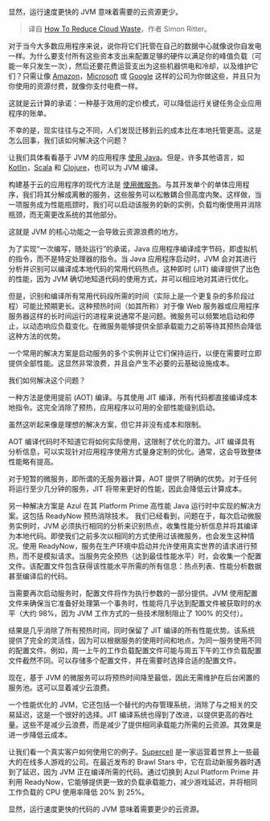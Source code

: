 
<!--
title: 如何减少云浪费
cover: https://cdn.thenewstack.io/media/2024/07/ed26b8eb-clouds.jpg
-->

显然，运行速度更快的 JVM 意味着需要的云资源更少。

> 译自 [How To Reduce Cloud Waste](https://thenewstack.io/how-to-reduce-cloud-waste/)，作者 Simon Ritter。

对于当今大多数应用程序来说，说你将它们托管在自己的数据中心就像说你自发电一样。为什么要支付所有这些资本支出来配置足够的硬件以满足你的峰值负载（可能一年只发生一次），然后还要花费运营支出为这些机器供电和冷却，以及维护它们？只需让像 [Amazon](https://aws.amazon.com/?utm_content=inline+mention)，[Microsoft](https://news.microsoft.com/?utm_content=inline+mention) 或 [Google](https://cloud.google.com/?utm_content=inline+mention) 这样的公司为你做这些，并且只为你使用的资源付费，就像你支付电费一样。

这就是云计算的承诺：一种基于效用的定价模式，可以降低运行关键任务企业应用程序的账单。

不幸的是，现实往往与之不同，人们发现迁移到云的成本比在本地托管更高。这是怎么回事，我们该如何解决这个问题？

让我们具体看看基于 JVM 的应用程序 [使用 Java](https://thenewstack.io/java-22-making-java-more-attractive-for-ai-apps-workloads/)。但是，许多其他语言，如 [Kotlin](https://thenewstack.io/angular-18-kotlins-new-compiler-astro-adds-react-19-support/)，[Scala](https://thenewstack.io/scala-creator-proposes-lean-scala-for-simpler-code/) 和 [Clojure](https://thenewstack.io/the-new-stack-makers-adrian-cockcroft-on-sun-netflix-clojure-go-docker-and-more/)，也可以为 JVM 编译。

构建基于云的应用程序的现代方法是 [使用微服务](https://thenewstack.io/microservices/)。与其开发单个的单体应用程序，我们将其分解成离散的服务，这些服务可以松散耦合但高度内聚。这样做，当一项服务成为性能瓶颈时，我们可以启动该服务的新的实例，负载均衡使用并消除瓶颈，而无需更改系统的其他部分。

这就是 JVM 的核心功能之一会导致云资源浪费的地方。

为了实现“一次编写，随处运行”的承诺，Java 应用程序编译成字节码，即虚拟机的指令，而不是特定处理器的指令。当 Java 应用程序启动时，JVM 会对其进行分析并识别可以编译成本地代码的常用代码热点。这种即时 (JIT) 编译提供了出色的性能，因为 JVM 确切地知道代码的使用方式，并可以相应地对其进行优化。

但是，识别和编译所有常用代码段所需的时间（实际上是一个更复杂的多阶段过程）可能比预期更长。这种预热时间（如其所称）对于像 Web 服务器或应用程序服务器这样的长时间运行的进程来说通常不是问题。微服务可以频繁地启动和停止，以动态响应负载变化。在微服务能够提供全部承载能力之前等待其预热会降低这种方法的优势。

一个常用的解决方案是启动服务的多个实例并让它们保持运行，以便在需要时立即提供全部性能。这显然非常浪费，并且会产生不必要的云基础设施成本。

我们如何解决这个问题？

一种方法是使用提前 (AOT) 编译。与其使用 JIT 编译，所有代码都直接编译成本地指令。这完全消除了预热，应用程序以可用的全部性能级别启动。

虽然这听起来像是理想的解决方案，但它并非没有成本和限制。

AOT 编译代码时不知道它将如何实际使用，这限制了优化的潜力。JIT 编译具有分析信息，可以实现针对应用程序使用方式量身定制的优化。通常，这会导致整体性能略有提高。

对于短暂的微服务，即所谓的无服务器计算，AOT 提供了明确的优势。对于任何将运行至少几分钟的服务，JIT 将带来更好的性能，因此会降低云计算成本。

另一种解决方案是 Azul 在其 Platform Prime 高性能 Java 运行时中实现的解决方案。这包括 ReadyNow 预热消除技术。
我们已经看到，问题在于，每次启动微服务实例时，JVM 必须执行相同的分析来识别热点，收集性能分析信息并将其编译为本地代码。即使我们之前多次以相同的方式使用过该微服务，也会发生这种情况。使用 ReadyNow，服务在生产环境中启动并允许使用真实世界的请求进行预热，而不是模拟请求。当服务完全预热（达到最佳性能水平）时，会收集一个配置文件。该配置文件包含获得该性能水平所需的所有信息：热点列表、性能分析数据甚至编译后的代码。

当需要再次启动服务时，配置文件将作为执行参数的一部分提供。JVM 使用配置文件来确保当它准备好处理第一个事务时，性能将几乎达到配置文件被获取时的水平（大约 98%，因为 JVM 工作方式的一些技术限制阻止了 100% 的交付）。

结果是几乎消除了所有预热时间，同时保留了 JIT 编译的所有性能优势。该系统提供了完全的灵活性，因为可以根据服务的使用时间和地点，为同一服务使用不同的配置文件。例如，周一上午的工作负载配置文件可能与周五下午的工作负载配置文件截然不同。可以存储多个配置文件，并在需要时选择合适的配置文件。

现在，基于 JVM 的微服务可以将预热时间降至最低，因此无需维护在后台闲置的服务池。这可以显着减少云浪费。

一个性能优化的 JVM，它还包括一个替代的内存管理系统，消除了与之相关的交易延迟，这是一个很好的选择。JIT 编译系统也得到了改进，以提供更高的吞吐量。这些不是减少云浪费，而是减少了提供相同承载能力所需的云资源。其效果是进一步降低云成本。

让我们看一个真实客户如何使用它的例子。[Supercell](https://supercell.com/en/) 是一家运营着世界上一些最大的在线多人游戏的公司。在最近发布的 Brawl Stars 中，它在启动新服务器时遇到了延迟，因为 JVM 正在编译所需的代码。通过切换到 Azul Platform Prime 并利用 ReadyNow，它能够提供更一致的负载承载能力，减少游戏延迟，并将相同工作负载的 CPU 使用率降低 20% 到 25%。

显然，运行速度更快的代码的 JVM 意味着需要更少的云资源。
